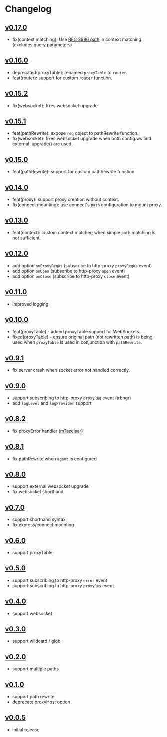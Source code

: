 # Changelog

## [v0.17.0](https://github.com/chimurai/http-proxy-middleware/releases/tag/v0.17.0)
- fix(context matching): Use [RFC 3986 path](https://tools.ietf.org/html/rfc3986#section-3.3) in context matching. (excludes query parameters)

## [v0.16.0](https://github.com/chimurai/http-proxy-middleware/releases/tag/v0.16.0)
- deprecated(proxyTable): renamed `proxyTable` to `router`.
- feat(router): support for custom `router` function.

## [v0.15.2](https://github.com/chimurai/http-proxy-middleware/releases/tag/v0.15.2)
- fix(websocket): fixes websocket upgrade.

## [v0.15.1](https://github.com/chimurai/http-proxy-middleware/releases/tag/v0.15.1)
- feat(pathRewrite): expose `req` object to pathRewrite function.
- fix(websocket): fixes websocket upgrade when both config.ws and external .upgrade() are used.

## [v0.15.0](https://github.com/chimurai/http-proxy-middleware/releases/tag/v0.15.0)
- feat(pathRewrite): support for custom pathRewrite function.

## [v0.14.0](https://github.com/chimurai/http-proxy-middleware/releases/tag/v0.14.0)
- feat(proxy): support proxy creation without context.
- fix(connect mounting): use connect's `path` configuration to mount proxy.

## [v0.13.0](https://github.com/chimurai/http-proxy-middleware/releases/tag/v0.13.0)
- feat(context): custom context matcher; when simple `path` matching is not sufficient.

## [v0.12.0](https://github.com/chimurai/http-proxy-middleware/releases/tag/v0.12.0)
- add option `onProxyReqWs` (subscribe to http-proxy `proxyReqWs` event)
- add option `onOpen` (subscribe to http-proxy `open` event)
- add option `onClose` (subscribe to http-proxy `close` event)

## [v0.11.0](https://github.com/chimurai/http-proxy-middleware/releases/tag/v0.11.0)
- improved logging

## [v0.10.0](https://github.com/chimurai/http-proxy-middleware/releases/tag/v0.10.0)
- feat(proxyTable) - added proxyTable support for WebSockets.
- fixed(proxyTable) - ensure original path (not rewritten path) is being used when `proxyTable` is used in conjunction with `pathRewrite`.

## [v0.9.1](https://github.com/chimurai/http-proxy-middleware/releases/tag/v0.9.1)
- fix server crash when socket error not handled correctly.

## [v0.9.0](https://github.com/chimurai/http-proxy-middleware/releases/tag/v0.9.0)
- support subscribing to http-proxy `proxyReq` event ([trbngr](https://github.com/trbngr))
- add `logLevel` and `logProvider` support

## [v0.8.2](https://github.com/chimurai/http-proxy-middleware/releases/tag/v0.8.2)
- fix proxyError handler ([mTazelaar](https://github.com/mTazelaar))

## [v0.8.1](https://github.com/chimurai/http-proxy-middleware/releases/tag/v0.8.1)
- fix pathRewrite when `agent` is configured

## [v0.8.0](https://github.com/chimurai/http-proxy-middleware/releases/tag/v0.8.0)
- support external websocket upgrade
- fix websocket shorthand

## [v0.7.0](https://github.com/chimurai/http-proxy-middleware/releases/tag/v0.7.0)
- support shorthand syntax
- fix express/connect mounting

## [v0.6.0](https://github.com/chimurai/http-proxy-middleware/releases/tag/v0.6.0)
- support proxyTable

## [v0.5.0](https://github.com/chimurai/http-proxy-middleware/releases/tag/v0.5.0)
- support subscribing to http-proxy `error` event
- support subscribing to http-proxy `proxyRes` event

## [v0.4.0](https://github.com/chimurai/http-proxy-middleware/releases/tag/v0.4.0)
- support websocket

## [v0.3.0](https://github.com/chimurai/http-proxy-middleware/releases/tag/v0.3.0)
- support wildcard / glob

## [v0.2.0](https://github.com/chimurai/http-proxy-middleware/releases/tag/v0.2.0)
- support multiple paths

## [v0.1.0](https://github.com/chimurai/http-proxy-middleware/releases/tag/v0.1.0)
- support path rewrite
- deprecate proxyHost option

## [v0.0.5](https://github.com/chimurai/http-proxy-middleware/releases/tag/v0.0.5)
- initial release
